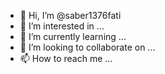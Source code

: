 - 👋 Hi, I’m @saber1376fati
- 👀 I’m interested in ...
- 🌱 I’m currently learning ...
- 💞️ I’m looking to collaborate on ...
- 📫 How to reach me ...

<!---
saber1376fati/saber1376fati is a ✨ special ✨ repository because its `README.md` (this file) appears on your GitHub profile.
You can click the Preview link to take a look at your changes.
--->
